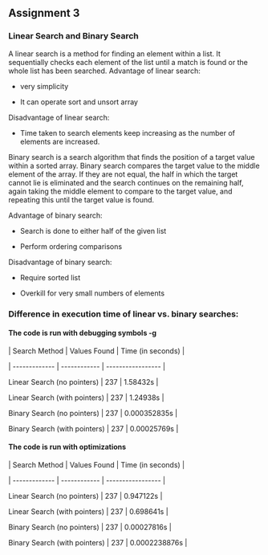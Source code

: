 ## Assignment 3

### Linear Search and Binary Search

A linear search is a method for finding an element within a list. It sequentially checks each element of the list until a match is found or the whole list has been searched.
Advantage of linear search:

- very simplicity

- It can operate sort and unsort array

Disadvantage of linear search:

- Time taken to search elements keep increasing as the number of elements are increased.


Binary search is a search algorithm that finds the position of a target value within a sorted array. 
Binary search compares the target value to the middle element of the array.
If they are not equal, the half in which the target cannot lie is eliminated and the search continues on the remaining half, again taking the middle element to compare to the target value, and repeating this until the target value is found.

Advantage of binary search:

- Search is done to either half of the given list

- Perform ordering comparisons

Disadvantage of binary search:

- Require sorted list

- Overkill for very small numbers of elements

### Difference in execution time of linear vs. binary searches:

#### The code is run with debugging symbols -g

| Search Method | Values Found | Time (in seconds) |

| ------------- | ------------ | ----------------- |

Linear Search (no pointers) | 237 | 1.58432s |

Linear Search (with pointers) | 237 | 1.24938s |

Binary Search (no pointers) | 237 | 0.000352835s |

Binary Search (with pointers) | 237 | 0.00025769s |

#### The code is run with optimizations

| Search Method | Values Found | Time (in seconds) |

| ------------- | ------------ | ----------------- |

Linear Search (no pointers) | 237 | 0.947122s |

Linear Search (with pointers) | 237 | 0.698641s |

Binary Search (no pointers) | 237 | 0.00027816s |

Binary Search (with pointers) | 237 | 0.0002238876s |



